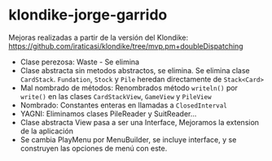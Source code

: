 # klondike-jorge-garrido 

Mejoras realizadas a partir de la versión del Klondike: 
https://github.com/iraticasi/klondike/tree/mvp.pm+doubleDispatching

- Clase perezosa: Waste - Se elimina
- Clase abstracta sin metodos abstractos, se elimina. Se elimina clase ```CardStack```. ```Fundation```, ```Stock``` y ```Pile``` heredan directamente de ```Stack<Card>``` 
- Mal nombrado de métodos: Renombrados método ```writeln()``` por ```write()``` en las clases ```CardStackView```, ```GameView``` y ```PileView```  
- Nombrado: Constantes enteras en llamadas a ```ClosedInterval```
- YAGNI: Eliminamos clases PileReader y SuitReader...
- Clase abstracta View pasa a ser una Interface, Mejoramos la extension de la aplicación
- Se cambia PlayMenu por MenuBuilder, se incluye interface, y se construyen las opciones de menú con este.